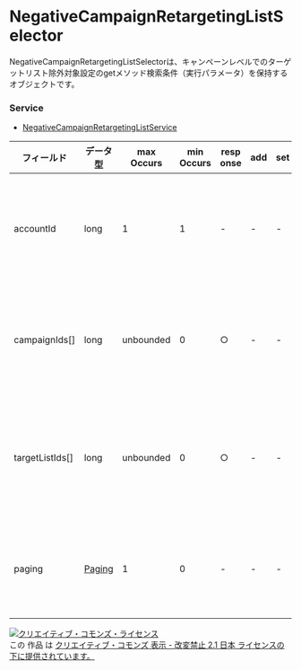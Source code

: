 # NegativeCampaignRetargetingListSelector
NegativeCampaignRetargetingListSelectorは、キャンペーンレベルでのターゲットリスト除外対象設定のgetメソッド検索条件（実行パラメータ）を保持するオブジェクトです。

### Service
+ [NegativeCampaignRetargetingListService](../services/NegativeCampaignRetargetingListService.md)

| フィールド | データ型 | max<br>Occurs | min<br>Occurs | resp<br>onse | add | set | remove | 説明 | 
|---|---|---|---|---|---|---|---|---|
| accountId| long| 1| 1| -| -| -| -| 検索条件：アカウントIDです。 |
| campaignIds[]| long| unbounded| 0| ○| -| -| -| 検索条件：キャンペーンIDです。 |
| targetListIds[]| long| unbounded| 0| ○| -| -| -| 検索条件：ターゲットリストIDです。 |
| paging| <a href="./Paging.md">Paging</a>| 1| 0| -| -| -| -| 検索条件：取得範囲です。 |

<a rel="license" href="http://creativecommons.org/licenses/by-nd/2.1/jp/"><img alt="クリエイティブ・コモンズ・ライセンス" style="border-width:0" src="https://i.creativecommons.org/l/by-nd/2.1/jp/88x31.png" /></a><br />この 作品 は <a rel="license" href="http://creativecommons.org/licenses/by-nd/2.1/jp/">クリエイティブ・コモンズ 表示 - 改変禁止 2.1 日本 ライセンスの下に提供されています。</a>
